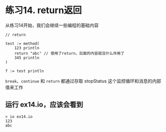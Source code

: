 # 练习14. return返回

从练习14开始，我们会继续一些编程的基础内容

```
// return

test := method(
	123 println
	return "abc" // 使用了return，后面的内容就没什么作用了
	345 println
)

f := test println
```

`break`、`continue` 和 `return` 都通过存取 stopStatus 这个监控循环和消息的内部值来工作

## 运行 ex14.io，应该会看到

```
> io ex14.io
123
abc
```

